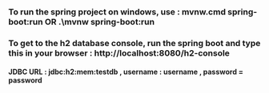### To run the spring project on windows, use : mvnw.cmd spring-boot:run OR .\mvnw spring-boot:run

### To get to the h2 database console, run the spring boot and type this in your browser : http://localhost:8080/h2-console

#### JDBC URL : jdbc:h2:mem:testdb , username : username ,  password = password
